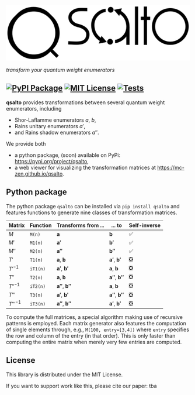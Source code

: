 

![](docs/media/logo.svg)

_transform your quantum weight enumerators_



[![PyPI Package](https://img.shields.io/pypi/v/qsalto)](https://pypi.org/project/qsalto/)
[![MIT License](https://img.shields.io/badge/license-MIT-blue)](https://github.com/Mc-Zen/qsalto/blob/main/LICENSE)
[![Tests](https://github.com/Mc-Zen/qsalto/actions/workflows/run-tests.yml/badge.svg)](https://github.com/Mc-Zen/qsalto/actions/workflows/run-tests.yml)
---



**qsalto** provides transformations between several quantum weight enumerators, including
- Shor-Laflamme enumerators $a$, $b$,
- Rains unitary enumerators $a'$,
- and Rains shadow enumerators $a''$.


We provide both 
- a python package, (soon) available on PyPi: https://pypi.org/project/qsalto,
- a web viewer for visualizing the transformation matrices at https://mc-zen.github.io/qsalto.


## Python package

The python package `qsalto` can be installed via `pip install qsalto` and features functions to generate nine classes of transformation matrices. 


|Matrix | Function | Transforms from ... | ... to | Self-inverse |
|-------|----------|------|---|--|
|$M$    |`M(n)`    |$\mathbf{a}$ |$\mathbf{b}$ |✅|
|$M'$    |`M1(n)`    |$\mathbf{a'}$ |$\mathbf{b'}$ |✅|
|$M''$    |`M2(n)`    |$\mathbf{a''}$ |$\mathbf{b''}$ |✅|
|$T'$    |`T1(n)`    |$\mathbf{a}$, $\mathbf{b}$ |$\mathbf{a'}$, $\mathbf{b'}$ |❎|
|$T'^{-1}$    |`iT1(n)`    |$\mathbf{a'}$, $\mathbf{b'}$ |$\mathbf{a}$, $\mathbf{b}$ |❎|
|$T''$    |`T2(n)`    |$\mathbf{a}$, $\mathbf{b}$ |$\mathbf{a''}$, $\mathbf{b''}$ |❎|
|$T''^{-1}$    |`iT2(n)`    |$\mathbf{a''}$, $\mathbf{b''}$ |$\mathbf{a}$, $\mathbf{b}$ |❎|
|$T'''$    |`T3(n)`    |$\mathbf{a'}$, $\mathbf{b'}$ |$\mathbf{a''}$, $\mathbf{b''}$ |❎|
|$T'''^{-1}$    |`iT3(n)`    |$\mathbf{a''}$, $\mathbf{b''}$ |$\mathbf{a'}$, $\mathbf{b'}$ |❎|

To compute the full matrices, a special algorithm making use of recursive patterns is employed. Each matrix generator also features the computation of single elements through, e.g., `M(100, entry=[3,4])` where `entry` specifies the row and column of the entry (in that order). This is only faster than computing the entire matrix when merely very few entries are computed. 


<!-- ❌✔️ -->

## License

This library is distributed under the MIT License.

If you want to support work like this, please cite our paper: tba
